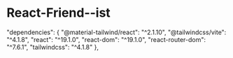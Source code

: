 # React-Friend--ist
"dependencies": {     "@material-tailwind/react": "^2.1.10",     "@tailwindcss/vite": "^4.1.8",     "react": "^19.1.0",     "react-dom": "^19.1.0",     "react-router-dom": "^7.6.1",     "tailwindcss": "^4.1.8"   },

